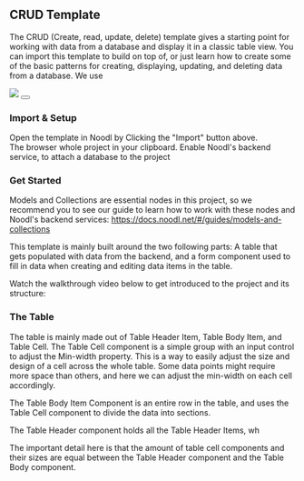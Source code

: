 ## CRUD Template

The CRUD (Create, read, update, delete) template gives a starting point for working with data from a database and display it in a classic table view. You can import this template to build on top of, or just learn how to create some of the basic patterns for creating, displaying, updating, and deleting data from a database. We use 

<div class="ndl-images">
    <img src="templates/crud_template/images/crud_interface.png" class=".ndl-image.large ">
    <button class="ndl-import-button" onClick='importIntoNoodl("2.3/templates/crud_template/crud_template-1-0.zip", {name: "CRUD Template", cf:"2.3./templates/crud_template/crud-template-cs-formation.json", thumb:"2.3/templates/crud_template/images/crud_interface.png"})'></button>
</div>

### Import & Setup
Open the template in Noodl by Clicking the "Import" button above.  
The browser whole project in your clipboard.
Enable Noodl's backend service, to attach a database to the project

### Get Started 
Models and Collections are essential nodes in this project, so we recommend you to see our guide to learn how to work with these nodes and Noodl's backend services: 
https://docs.noodl.net/#/guides/models-and-collections

This template is mainly built around the two following parts: A table that gets populated with data from the backend, and a form component used to fill in data when creating and editing data items in the table. 

Watch the walkthrough video below to get introduced to the project and its structure:


### The Table
The table is mainly made out of Table Header Item, Table Body Item, and Table Cell. The Table Cell component is a simple group with an input control to adjust the Min-width property. This is a way to easily adjust the size and design of a cell across the whole table. Some data points might require more space than others, and here we can adjust the min-width on each cell accordingly.

The Table Body Item Component is an entire row in the table, and uses the Table Cell component to divide the data into sections. 


The Table Header component holds all the Table Header Items, wh

The important detail here is that the amount of table cell components and their sizes are equal between the Table Header component and the Table Body component. 

